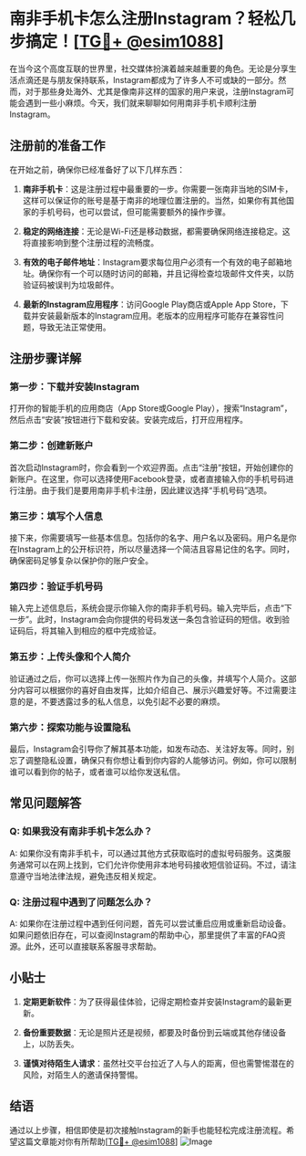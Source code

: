 # 南非手机卡怎么注册Instagram？轻松几步搞定！[[TG💪+ @esim1088](https://t.me/s/esim1088)]

在当今这个高度互联的世界里，社交媒体扮演着越来越重要的角色。无论是分享生活点滴还是与朋友保持联系，Instagram都成为了许多人不可或缺的一部分。然而，对于那些身处海外、尤其是像南非这样的国家的用户来说，注册Instagram可能会遇到一些小麻烦。今天，我们就来聊聊如何用南非手机卡顺利注册Instagram。

## 注册前的准备工作

在开始之前，确保你已经准备好了以下几样东西：

1. **南非手机卡**：这是注册过程中最重要的一步。你需要一张南非当地的SIM卡，这样可以保证你的账号是基于南非的地理位置注册的。当然，如果你有其他国家的手机号码，也可以尝试，但可能需要额外的操作步骤。

2. **稳定的网络连接**：无论是Wi-Fi还是移动数据，都需要确保网络连接稳定。这将直接影响到整个注册过程的流畅度。

3. **有效的电子邮件地址**：Instagram要求每位用户必须有一个有效的电子邮箱地址。确保你有一个可以随时访问的邮箱，并且记得检查垃圾邮件文件夹，以防验证码被误判为垃圾邮件。

4. **最新的Instagram应用程序**：访问Google Play商店或Apple App Store，下载并安装最新版本的Instagram应用。老版本的应用程序可能存在兼容性问题，导致无法正常使用。

## 注册步骤详解

### 第一步：下载并安装Instagram

打开你的智能手机的应用商店（App Store或Google Play），搜索“Instagram”，然后点击“安装”按钮进行下载和安装。安装完成后，打开应用程序。

### 第二步：创建新账户

首次启动Instagram时，你会看到一个欢迎界面。点击“注册”按钮，开始创建你的新账户。在这里，你可以选择使用Facebook登录，或者直接输入你的手机号码进行注册。由于我们是要用南非手机卡注册，因此建议选择“手机号码”选项。

### 第三步：填写个人信息

接下来，你需要填写一些基本信息。包括你的名字、用户名以及密码。用户名是你在Instagram上的公开标识符，所以尽量选择一个简洁且容易记住的名字。同时，确保密码足够复杂以保护你的账户安全。

### 第四步：验证手机号码

输入完上述信息后，系统会提示你输入你的南非手机号码。输入完毕后，点击“下一步”。此时，Instagram会向你提供的号码发送一条包含验证码的短信。收到验证码后，将其输入到相应的框中完成验证。

### 第五步：上传头像和个人简介

验证通过之后，你可以选择上传一张照片作为自己的头像，并填写个人简介。这部分内容可以根据你的喜好自由发挥，比如介绍自己、展示兴趣爱好等。不过需要注意的是，不要透露过多的私人信息，以免引起不必要的麻烦。

### 第六步：探索功能与设置隐私

最后，Instagram会引导你了解其基本功能，如发布动态、关注好友等。同时，别忘了调整隐私设置，确保只有你想让看到你内容的人能够访问。例如，你可以限制谁可以看到你的帖子，或者谁可以给你发送私信。

## 常见问题解答

### Q: 如果我没有南非手机卡怎么办？

A: 如果你没有南非手机卡，可以通过其他方式获取临时的虚拟号码服务。这类服务通常可以在网上找到，它们允许你使用非本地号码接收短信验证码。不过，请注意遵守当地法律法规，避免违反相关规定。

### Q: 注册过程中遇到了问题怎么办？

A: 如果你在注册过程中遇到任何问题，首先可以尝试重启应用或重新启动设备。如果问题依旧存在，可以查阅Instagram的帮助中心，那里提供了丰富的FAQ资源。此外，还可以直接联系客服寻求帮助。

## 小贴士

1. **定期更新软件**：为了获得最佳体验，记得定期检查并安装Instagram的最新更新。
   
2. **备份重要数据**：无论是照片还是视频，都要及时备份到云端或其他存储设备上，以防丢失。

3. **谨慎对待陌生人请求**：虽然社交平台拉近了人与人的距离，但也需警惕潜在的风险，对陌生人的邀请保持警惕。

## 结语

通过以上步骤，相信即使是初次接触Instagram的新手也能轻松完成注册流程。希望这篇文章能对你有所帮助[[TG💪+ @esim1088](https://t.me/s/esim1088)] ![Image](https://i.postimg.cc/4NQfJmqS/Snipaste-2025-05-13-00-14-12.png)